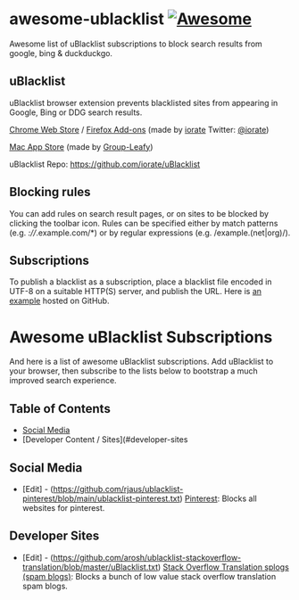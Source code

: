 # awesome-ublacklist [![Awesome](https://awesome.re/badge-flat2.svg)](https://awesome.re)
Awesome list of uBlacklist subscriptions to block search results from google, bing & duckduckgo.

## uBlacklist
uBlacklist browser extension prevents blacklisted sites from appearing in Google, Bing or DDG search results.

[Chrome Web Store](https://chrome.google.com/webstore/detail/ublacklist/pncfbmialoiaghdehhbnbhkkgmjanfhe) / [Firefox Add-ons](https://addons.mozilla.org/en-US/firefox/addon/ublacklist/) (made by [iorate](https://github.com/iorate) Twitter: [@iorate](https://twitter.com/iorate))

[Mac App Store](https://apps.apple.com/us/app/ublacklist-for-safari/id1547912640) (made by [Group-Leafy](https://github.com/HoneyLuka/uBlacklist/tree/safari-port/safari-project))

uBlacklist Repo: https://github.com/iorate/uBlacklist

## Blocking rules
You can add rules on search result pages, or on sites to be blocked by clicking the toolbar icon. Rules can be specified either by match patterns (e.g. *://*.example.com/*) or by regular expressions (e.g. /example\.(net|org)/).

## Subscriptions

To publish a blacklist as a subscription, place a blacklist file encoded in UTF-8 on a suitable HTTP(S) server, and publish the URL. Here is [an example](https://raw.githubusercontent.com/iorate/ublacklist-example-subscription/master/uBlacklist.txt) hosted on GitHub.


# Awesome uBlacklist Subscriptions
And here is a list of awesome uBlacklist subscriptions.  Add uBlacklist to your browser, then subscribe to the lists below to bootstrap a much improved search experience.

## Table of Contents
- [Social Media](#social-media)
- [Developer Content / Sites](#developer-sites


## Social Media
- [Edit] - (https://github.com/rjaus/ublacklist-pinterest/blob/main/ublacklist-pinterest.txt) [Pinterest](https://raw.githubusercontent.com/rjaus/ublacklist-pinterest/main/ublacklist-pinterest.txt): Blocks all websites for pinterest.

## Developer Sites
- [Edit] - (https://github.com/arosh/ublacklist-stackoverflow-translation/blob/master/uBlacklist.txt) [Stack Overflow Translation splogs (spam blogs)](https://raw.githubusercontent.com/arosh/ublacklist-stackoverflow-translation/master/uBlacklist.txt): Blocks a bunch of low value stack overflow translation spam blogs.
